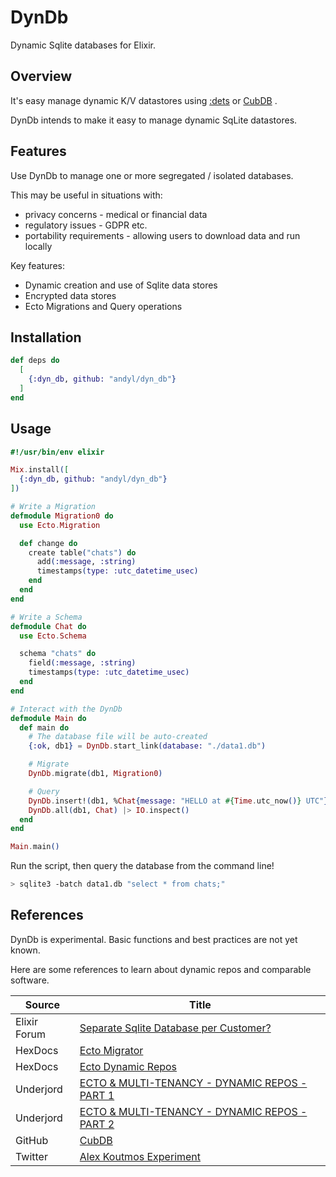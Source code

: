 # DynDb

Dynamic Sqlite databases for Elixir.  

## Overview

It's easy manage dynamic K/V datastores using [:dets][1] or [CubDB][2] .

[1]: https://www.erlang.org/doc/man/dets.html 
[2]: https://github.com/lucaong/cubdb

DynDb intends to make it easy to manage dynamic SqLite datastores.  

## Features

Use DynDb to manage one or more segregated / isolated databases.

This may be useful in situations with:
- privacy concerns - medical or financial data 
- regulatory issues - GDPR etc.
- portability requirements - allowing users to download data and run locally 

Key features:
- Dynamic creation and use of Sqlite data stores 
- Encrypted data stores 
- Ecto Migrations and Query operations

## Installation

```elixir
def deps do
  [
    {:dyn_db, github: "andyl/dyn_db"}
  ]
end
```

## Usage

```elixir 
#!/usr/bin/env elixir 

Mix.install([
  {:dyn_db, github: "andyl/dyn_db"}
])

# Write a Migration 
defmodule Migration0 do
  use Ecto.Migration

  def change do
    create table("chats") do
      add(:message, :string)
      timestamps(type: :utc_datetime_usec)
    end
  end
end

# Write a Schema 
defmodule Chat do
  use Ecto.Schema

  schema "chats" do
    field(:message, :string)
    timestamps(type: :utc_datetime_usec)
  end
end

# Interact with the DynDb
defmodule Main do 
  def main do 
    # The database file will be auto-created
    {:ok, db1} = DynDb.start_link(database: "./data1.db")

    # Migrate 
    DynDb.migrate(db1, Migration0) 

    # Query  
    DynDb.insert!(db1, %Chat{message: "HELLO at #{Time.utc_now()} UTC"})
    DynDb.all(db1, Chat) |> IO.inspect()
  end 
end 

Main.main()
```

Run the script, then query the database from the command line!

```bash
> sqlite3 -batch data1.db "select * from chats;"
```

## References 

DynDb is experimental.  Basic functions and best practices are not yet known.

Here are some references to learn about dynamic repos and comparable software.

| Source       | Title                                                |
|--------------|------------------------------------------------------|
| Elixir Forum | [Separate Sqlite Database per Customer?][ef1]        |
| HexDocs      | [Ecto Migrator][hd1]                                 |
| HexDocs      | [Ecto Dynamic Repos][hd2]                            |
| Underjord    | [ECTO & MULTI-TENANCY - DYNAMIC REPOS - PART 1][uj1] |
| Underjord    | [ECTO & MULTI-TENANCY - DYNAMIC REPOS - PART 2][uj2] |
| GitHub       | [CubDB][gh1]                                         |
| Twitter      | [Alex Koutmos Experiment][tw1]                       |

[uj1]: https://underjord.io/ecto-multi-tenancy-dynamic-repos-part-1-getting-started.html
[uj2]: https://underjord.io/ecto-multi-tenancy-dynamic-repos-part-2.html
[ef1]: https://elixirforum.com/t/separate-sqlite-database-per-customer/54821
[hd1]: https://hexdocs.pm/ecto_sql/Ecto.Migrator.html
[hd2]: https://hexdocs.pm/ecto/replicas-and-dynamic-repositories.html#dynamic-repositories
[gh1]: https://github.com/lucaong/cubdb
[tw1]: https://twitter.com/akoutmos/status/1495830005267542027

